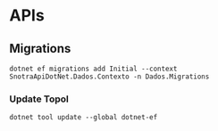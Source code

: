# APIs


## Migrations
`dotnet ef migrations add Initial --context SnotraApiDotNet.Dados.Contexto -n Dados.Migrations`

### Update Topol
`dotnet tool update --global dotnet-ef`